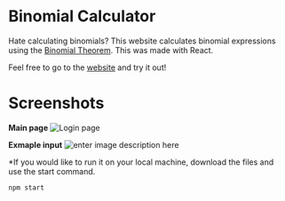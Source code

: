 # Binomial Calculator

Hate calculating binomials? This website calculates binomial expressions using the [Binomial Theorem](https://i.ibb.co/bgWLY2K/Screen-Shot-2022-02-02-at-2-31-07-PM.png). This was made with React. 

Feel free to go to the [website](https://minecraft-server.ngrok.io/login) and try it out! 

# Screenshots
**Main page**
![Login page](https://i.ibb.co/bgWLY2K/Screen-Shot-2022-02-02-at-2-31-07-PM.png)

**Exmaple input**
![enter image description here](https://i.ibb.co/jyByGJW/Screen-Shot-2022-02-02-at-2-31-29-PM.png)


*If you would like to run it on your local machine, download the files and use the start command.

    npm start
